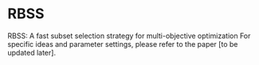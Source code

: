 # RBSS
RBSS: A fast subset selection strategy for multi-objective optimization
For specific ideas and parameter settings, please refer to the paper [to be updated later].

